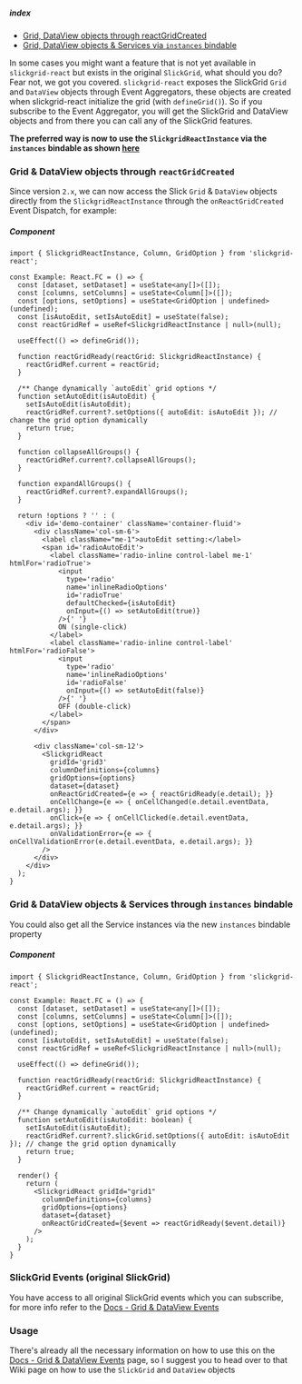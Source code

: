 ##### index
- [Grid, DataView objects through reactGridCreated](#grid--dataview-objects-through-reactGridcreated)
- [Grid, DataView objects & Services via `instances` bindable](#grid--dataview-objects--services-through-instances-bindable)

In some cases you might want a feature that is not yet available in `slickgrid-react` but exists in the original `SlickGrid`, what should you do? Fear not, we got you covered. `slickgrid-react` exposes the SlickGrid `Grid` and `DataView` objects through Event Aggregators, these objects are created when slickgrid-react initialize the grid (with `defineGrid()`). So if you subscribe to the Event Aggregator, you will get the SlickGrid and DataView objects and from there you can call any of the SlickGrid features.

**The preferred way is now to use the `SlickgridReactInstance` via the `instances` bindable as shown [here](#grid--dataview-objects--services-through-instances-bindable)**

### Grid & DataView objects through `reactGridCreated`
Since version `2.x`, we can now access the Slick `Grid` & `DataView` objects directly from the `SlickgridReactInstance` through the `onReactGridCreated` Event Dispatch, for example:

##### Component
```tsx
import { SlickgridReactInstance, Column, GridOption } from 'slickgrid-react';

const Example: React.FC = () => {
  const [dataset, setDataset] = useState<any[]>([]);
  const [columns, setColumns] = useState<Column[]>([]);
  const [options, setOptions] = useState<GridOption | undefined>(undefined);
  const [isAutoEdit, setIsAutoEdit] = useState(false);
  const reactGridRef = useRef<SlickgridReactInstance | null>(null);

  useEffect(() => defineGrid());

  function reactGridReady(reactGrid: SlickgridReactInstance) {
    reactGridRef.current = reactGrid;
  }
  
  /** Change dynamically `autoEdit` grid options */
  function setAutoEdit(isAutoEdit) {
    setIsAutoEdit(isAutoEdit);
    reactGridRef.current?.setOptions({ autoEdit: isAutoEdit }); // change the grid option dynamically
    return true;
  }

  function collapseAllGroups() {
    reactGridRef.current?.collapseAllGroups();
  }

  function expandAllGroups() {
    reactGridRef.current?.expandAllGroups();
  }

  return !options ? '' : (
    <div id='demo-container' className='container-fluid'>
      <div className='col-sm-6'>
        <label className="me-1">autoEdit setting:</label>
        <span id='radioAutoEdit'>
          <label className='radio-inline control-label me-1' htmlFor='radioTrue'>
            <input
              type='radio'
              name='inlineRadioOptions'
              id='radioTrue'
              defaultChecked={isAutoEdit}
              onInput={() => setAutoEdit(true)}
            />{' '}
            ON (single-click)
          </label>
          <label className='radio-inline control-label' htmlFor='radioFalse'>
            <input
              type='radio'
              name='inlineRadioOptions'
              id='radioFalse'
              onInput={() => setAutoEdit(false)}
            />{' '}
            OFF (double-click)
          </label>
        </span>
      </div>

      <div className='col-sm-12'>
        <SlickgridReact
          gridId='grid3'
          columnDefinitions={columns}
          gridOptions={options}
          dataset={dataset}
          onReactGridCreated={e => { reactGridReady(e.detail); }}
          onCellChange={e => { onCellChanged(e.detail.eventData, e.detail.args); }}
          onClick={e => { onCellClicked(e.detail.eventData, e.detail.args); }}
          onValidationError={e => { onCellValidationError(e.detail.eventData, e.detail.args); }}
        />
      </div>
    </div>
  );
}
```

### Grid & DataView objects & Services through `instances` bindable
You could also get all the Service instances via the new `instances` bindable property

##### Component
```tsx
import { SlickgridReactInstance, Column, GridOption } from 'slickgrid-react';

const Example: React.FC = () => {
  const [dataset, setDataset] = useState<any[]>([]);
  const [columns, setColumns] = useState<Column[]>([]);
  const [options, setOptions] = useState<GridOption | undefined>(undefined);
  const [isAutoEdit, setIsAutoEdit] = useState(false);
  const reactGridRef = useRef<SlickgridReactInstance | null>(null);

  useEffect(() => defineGrid());

  function reactGridReady(reactGrid: SlickgridReactInstance) {
    reactGridRef.current = reactGrid;
  }

  /** Change dynamically `autoEdit` grid options */
  function setAutoEdit(isAutoEdit: boolean) {
    setIsAutoEdit(isAutoEdit);
    reactGridRef.current?.slickGrid.setOptions({ autoEdit: isAutoEdit }); // change the grid option dynamically
    return true;
  }

  render() {
    return (
      <SlickgridReact gridId="grid1"
        columnDefinitions={columns}
        gridOptions={options}
        dataset={dataset}
        onReactGridCreated={$event => reactGridReady($event.detail)}
      />
    );
  }
}
```

### SlickGrid Events (original SlickGrid)
You have access to all original SlickGrid events which you can subscribe, for more info refer to the [Docs - Grid & DataView Events](../events/grid-dataview-events.md)

### Usage
There's already all the necessary information on how to use this on the [Docs - Grid & DataView Events](../events/grid-dataview-events.md) page, so I suggest you to head over to that Wiki page on how to use the `SlickGrid` and `DataView` objects
